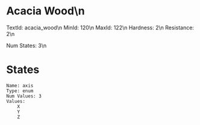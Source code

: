 # Acacia Wood\n
TextId: acacia_wood\n
MinId: 120\n
MaxId: 122\n
Hardness: 2\n
Resistance: 2\n

Num States: 3\n
# States
```
Name: axis
Type: enum
Num Values: 3
Values:
    X
    Y
    Z
```